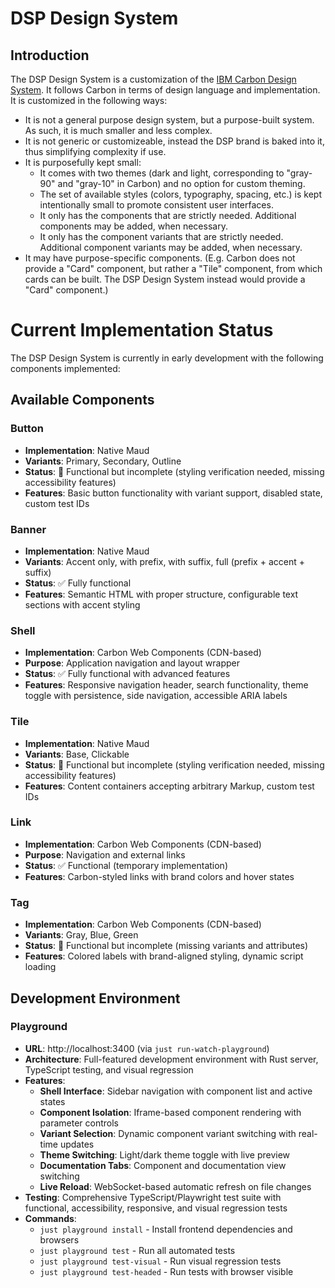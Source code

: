 # DSP Design System

## Introduction

The DSP Design System is a customization of the [IBM Carbon Design System](https://carbondesignsystem.com/). 
It follows Carbon in terms of design language and implementation. 
It is customized in the following ways:

- It is not a general purpose design system, but a purpose-built system. As such, it is much smaller and less complex.
- It is not generic or customizeable, instead the DSP brand is baked into it, thus simplifying complexity if use.
- It is purposefully kept small:
  - It comes with two themes (dark and light, corresponding to "gray-90" and "gray-10" in Carbon) 
    and no option for custom theming.
  - The set of available styles (colors, typography, spacing, etc.) 
    is kept intentionally small to promote consistent user interfaces.
  - It only has the components that are strictly needed.
    Additional components may be added, when necessary.
  - It only has the component variants that are strictly needed. 
    Additional component variants may be added, when necessary.
- It may have purpose-specific components. 
  (E.g. Carbon does not provide a "Card" component, but rather a "Tile" component, from which cards can be built. 
  The DSP Design System instead would provide a "Card" component.)


# Current Implementation Status

The DSP Design System is currently in early development with the following components implemented:

## Available Components

### Button
- **Implementation**: Native Maud
- **Variants**: Primary, Secondary, Outline
- **Status**: 🚧 Functional but incomplete (styling verification needed, missing accessibility features)
- **Features**: Basic button functionality with variant support, disabled state, custom test IDs

### Banner  
- **Implementation**: Native Maud
- **Variants**: Accent only, with prefix, with suffix, full (prefix + accent + suffix)
- **Status**: ✅ Fully functional
- **Features**: Semantic HTML with proper structure, configurable text sections with accent styling

### Shell
- **Implementation**: Carbon Web Components (CDN-based)
- **Purpose**: Application navigation and layout wrapper
- **Status**: ✅ Fully functional with advanced features
- **Features**: Responsive navigation header, search functionality, theme toggle with persistence, side navigation, accessible ARIA labels

### Tile
- **Implementation**: Native Maud
- **Variants**: Base, Clickable
- **Status**: 🚧 Functional but incomplete (styling verification needed, missing accessibility features)
- **Features**: Content containers accepting arbitrary Markup, custom test IDs

### Link
- **Implementation**: Carbon Web Components (CDN-based)
- **Purpose**: Navigation and external links
- **Status**: ✅ Functional (temporary implementation)
- **Features**: Carbon-styled links with brand colors and hover states

### Tag
- **Implementation**: Carbon Web Components (CDN-based)
- **Variants**: Gray, Blue, Green
- **Status**: 🚧 Functional but incomplete (missing variants and attributes)
- **Features**: Colored labels with brand-aligned styling, dynamic script loading

## Development Environment

### Playground
- **URL**: http://localhost:3400 (via `just run-watch-playground`)
- **Architecture**: Full-featured development environment with Rust server, TypeScript testing, and visual regression
- **Features**: 
  - **Shell Interface**: Sidebar navigation with component list and active states
  - **Component Isolation**: Iframe-based component rendering with parameter controls
  - **Variant Selection**: Dynamic component variant switching with real-time updates
  - **Theme Switching**: Light/dark theme toggle with live preview
  - **Documentation Tabs**: Component and documentation view switching
  - **Live Reload**: WebSocket-based automatic refresh on file changes
- **Testing**: Comprehensive TypeScript/Playwright test suite with functional, accessibility, responsive, and visual regression tests
- **Commands**: 
  - `just playground install` - Install frontend dependencies and browsers
  - `just playground test` - Run all automated tests
  - `just playground test-visual` - Run visual regression tests
  - `just playground test-headed` - Run tests with browser visible

<!-- TODO: Add the following pages:
  - [Aim and Purpose]()
  - [Design Principles]()
  - [Design Tokens]()
  - [Components]()
  - [Patterns]()
  - [Icons]()
  - [Typography]()
  - [Colors]()
  - [Accessibility]()
  - [Design System in Figma]()
  - [Playground]()
 -->
